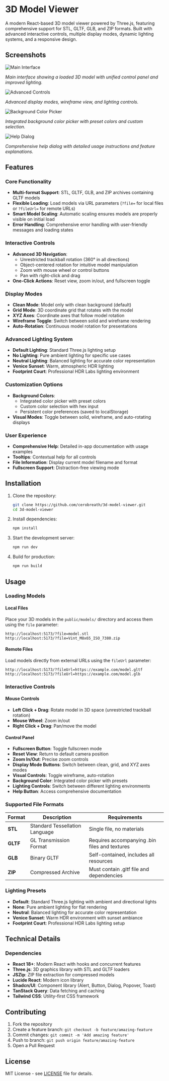 # 3D Model Viewer

A modern React-based 3D model viewer powered by Three.js, featuring comprehensive support for STL, GLTF, GLB, and ZIP formats. Built with advanced interactive controls, multiple display modes, dynamic lighting systems, and a responsive design.

## Screenshots

![Main Interface](screenshots/main-interface.png)

*Main interface showing a loaded 3D model with unified control panel and improved lighting.*

![Advanced Controls](screenshots/advanced-controls.png)

*Advanced display modes, wireframe view, and lighting controls.*

![Background Color Picker](screenshots/color-picker.png)

*Integrated background color picker with preset colors and custom selection.*

![Help Dialog](screenshots/help-dialog.png)

*Comprehensive help dialog with detailed usage instructions and feature explanations.*

## Features

### Core Functionality
- **Multi-format Support**: STL, GLTF, GLB, and ZIP archives containing GLTF models
- **Flexible Loading**: Load models via URL parameters (`?file=` for local files or `?fileUrl=` for remote URLs)
- **Smart Model Scaling**: Automatic scaling ensures models are properly visible on initial load
- **Error Handling**: Comprehensive error handling with user-friendly messages and loading states

### Interactive Controls
- **Advanced 3D Navigation**:
   - Unrestricted trackball rotation (360° in all directions)
   - Object-centered rotation for intuitive model manipulation
   - Zoom with mouse wheel or control buttons
   - Pan with right-click and drag
- **One-Click Actions**: Reset view, zoom in/out, and fullscreen toggle

### Display Modes
- **Clean Mode**: Model only with clean background (default)
- **Grid Mode**: 3D coordinate grid that rotates with the model
- **XYZ Axes**: Coordinate axes that follow model rotation
- **Wireframe Toggle**: Switch between solid and wireframe rendering
- **Auto-Rotation**: Continuous model rotation for presentations

### Advanced Lighting System
- **Default Lighting**: Standard Three.js lighting setup
- **No Lighting**: Pure ambient lighting for specific use cases
- **Neutral Lighting**: Balanced lighting for accurate color representation
- **Venice Sunset**: Warm, atmospheric HDR lighting
- **Footprint Court**: Professional HDR Labs lighting environment

### Customization Options
- **Background Colors**:
   - Integrated color picker with preset colors
   - Custom color selection with hex input
   - Persistent color preferences (saved to localStorage)
- **Visual Modes**: Toggle between solid, wireframe, and auto-rotating displays

### User Experience
- **Comprehensive Help**: Detailed in-app documentation with usage examples
- **Tooltips**: Contextual help for all controls
- **File Information**: Display current model filename and format
- **Fullscreen Support**: Distraction-free viewing mode

## Installation

1. Clone the repository:
   ```bash
   git clone https://github.com/cerobreath/3d-model-viewer.git
   cd 3d-model-viewer
   ```

2. Install dependencies:
   ```bash
   npm install
   ```

3. Start the development server:
   ```bash
   npm run dev
   ```

4. Build for production:
   ```bash
   npm run build
   ```

## Usage

### Loading Models

#### Local Files
Place your 3D models in the `public/models/` directory and access them using the `file` parameter:
```
http://localhost:5173/?file=model.stl
http://localhost:5173/?file=Vint_M8x65_ISO_7380.zip
```

#### Remote Files
Load models directly from external URLs using the `fileUrl` parameter:
```
http://localhost:5173/?fileUrl=https://example.com/model.gltf
http://localhost:5173/?fileUrl=https://example.com/model.glb
```

### Interactive Controls

#### Mouse Controls
- **Left Click + Drag**: Rotate model in 3D space (unrestricted trackball rotation)
- **Mouse Wheel**: Zoom in/out
- **Right Click + Drag**: Pan/move the model

#### Control Panel
- **Fullscreen Button**: Toggle fullscreen mode
- **Reset View**: Return to default camera position
- **Zoom In/Out**: Precise zoom controls
- **Display Mode Buttons**: Switch between clean, grid, and XYZ axes modes
- **Visual Controls**: Toggle wireframe, auto-rotation
- **Background Color**: Integrated color picker with presets
- **Lighting Controls**: Switch between different lighting environments
- **Help Button**: Access comprehensive documentation

### Supported File Formats

| Format | Description | Requirements |
|--------|-------------|--------------|
| **STL** | Standard Tessellation Language | Single file, no materials |
| **GLTF** | GL Transmission Format | Requires accompanying .bin files and textures |
| **GLB** | Binary GLTF | Self-contained, includes all resources |
| **ZIP** | Compressed Archive | Must contain .gltf file and dependencies |

### Lighting Presets

- **Default**: Standard Three.js lighting with ambient and directional lights
- **None**: Pure ambient lighting for flat rendering
- **Neutral**: Balanced lighting for accurate color representation
- **Venice Sunset**: Warm HDR environment with sunset ambiance
- **Footprint Court**: Professional HDR Labs lighting setup

## Technical Details

### Dependencies
- **React 18+**: Modern React with hooks and concurrent features
- **Three.js**: 3D graphics library with STL and GLTF loaders
- **JSZip**: ZIP file extraction for compressed models
- **Lucide React**: Modern icon library
- **Shadcn/UI**: Component library (Alert, Button, Dialog, Popover, Toast)
- **TanStack Query**: Data fetching and caching
- **Tailwind CSS**: Utility-first CSS framework

## Contributing

1. Fork the repository
2. Create a feature branch: `git checkout -b feature/amazing-feature`
3. Commit changes: `git commit -m 'Add amazing feature'`
4. Push to branch: `git push origin feature/amazing-feature`
5. Open a Pull Request

## License

MIT License - see [LICENSE](LICENSE) file for details.